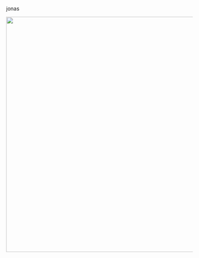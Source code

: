 ﻿jonas

<p>
    <img src="https://github.com/komeiji-satori/dress/raw/master/jonas/daily/IMG_20200405_001718.JPG" width="1364" height="636"/>
</p>
